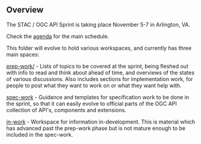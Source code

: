 ## Overview

The STAC / OGC API Sprint is taking place November 5-7 in Arlington, VA. 

Check the [agenda](agenda.md) for the main schedule.

This folder will evolve to hold various workspaces, and currently has three main spaces:

[prep-work/](prep-work/) - Lists of topics to be covered at the sprint, being fleshed out with
info to read and think about ahead of time, and overviews of the states of various discussions. 
Also includes sections for implementation work, for people to post what they want to work on or 
what they want help with.

[spec-work](spec-work/) - Guidance and templates for specification work to be done in the sprint, 
so that it can easily evolve to official parts of the OGC API collection of API's, components and
extensions.

[in-work](in-work/) - Workspace for information in-development. This is material which has advanced past the prep-work phase but is not mature enough to be included in the spec-work.

